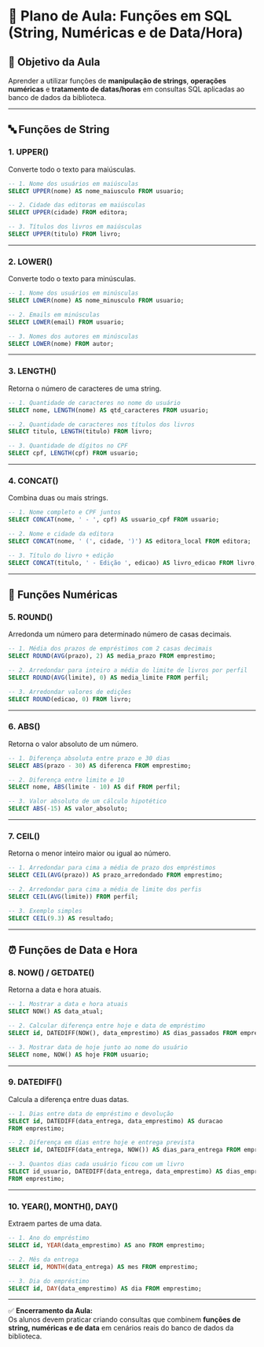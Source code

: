 # 📘 Plano de Aula: Funções em SQL (String, Numéricas e de Data/Hora)

## 🎯 Objetivo da Aula
Aprender a utilizar funções de **manipulação de strings**, **operações numéricas** e **tratamento de datas/horas** em consultas SQL aplicadas ao banco de dados da biblioteca.

---

## 🔤 Funções de String

### 1. **UPPER()**  
Converte todo o texto para maiúsculas.  
```sql
-- 1. Nome dos usuários em maiúsculas
SELECT UPPER(nome) AS nome_maiusculo FROM usuario;

-- 2. Cidade das editoras em maiúsculas
SELECT UPPER(cidade) FROM editora;

-- 3. Títulos dos livros em maiúsculas
SELECT UPPER(titulo) FROM livro;
```

---

### 2. **LOWER()**  
Converte todo o texto para minúsculas.  
```sql
-- 1. Nome dos usuários em minúsculas
SELECT LOWER(nome) AS nome_minusculo FROM usuario;

-- 2. Emails em minúsculas
SELECT LOWER(email) FROM usuario;

-- 3. Nomes dos autores em minúsculas
SELECT LOWER(nome) FROM autor;
```

---

### 3. **LENGTH()**  
Retorna o número de caracteres de uma string.  
```sql
-- 1. Quantidade de caracteres no nome do usuário
SELECT nome, LENGTH(nome) AS qtd_caracteres FROM usuario;

-- 2. Quantidade de caracteres nos títulos dos livros
SELECT titulo, LENGTH(titulo) FROM livro;

-- 3. Quantidade de dígitos no CPF
SELECT cpf, LENGTH(cpf) FROM usuario;
```

---

### 4. **CONCAT()**  
Combina duas ou mais strings.  
```sql
-- 1. Nome completo e CPF juntos
SELECT CONCAT(nome, ' - ', cpf) AS usuario_cpf FROM usuario;

-- 2. Nome e cidade da editora
SELECT CONCAT(nome, ' (', cidade, ')') AS editora_local FROM editora;

-- 3. Título do livro + edição
SELECT CONCAT(titulo, ' - Edição ', edicao) AS livro_edicao FROM livro;
```

---

## 🔢 Funções Numéricas

### 5. **ROUND()**  
Arredonda um número para determinado número de casas decimais.  
```sql
-- 1. Média dos prazos de empréstimos com 2 casas decimais
SELECT ROUND(AVG(prazo), 2) AS media_prazo FROM emprestimo;

-- 2. Arredondar para inteiro a média do limite de livros por perfil
SELECT ROUND(AVG(limite), 0) AS media_limite FROM perfil;

-- 3. Arredondar valores de edições
SELECT ROUND(edicao, 0) FROM livro;
```

---

### 6. **ABS()**  
Retorna o valor absoluto de um número.  
```sql
-- 1. Diferença absoluta entre prazo e 30 dias
SELECT ABS(prazo - 30) AS diferenca FROM emprestimo;

-- 2. Diferença entre limite e 10
SELECT nome, ABS(limite - 10) AS dif FROM perfil;

-- 3. Valor absoluto de um cálculo hipotético
SELECT ABS(-15) AS valor_absoluto;
```

---

### 7. **CEIL()**  
Retorna o menor inteiro maior ou igual ao número.  
```sql
-- 1. Arredondar para cima a média de prazo dos empréstimos
SELECT CEIL(AVG(prazo)) AS prazo_arredondado FROM emprestimo;

-- 2. Arredondar para cima a média de limite dos perfis
SELECT CEIL(AVG(limite)) FROM perfil;

-- 3. Exemplo simples
SELECT CEIL(9.3) AS resultado;
```

---

## ⏰ Funções de Data e Hora

### 8. **NOW() / GETDATE()**  
Retorna a data e hora atuais.  
```sql
-- 1. Mostrar a data e hora atuais
SELECT NOW() AS data_atual;

-- 2. Calcular diferença entre hoje e data de empréstimo
SELECT id, DATEDIFF(NOW(), data_emprestimo) AS dias_passados FROM emprestimo;

-- 3. Mostrar data de hoje junto ao nome do usuário
SELECT nome, NOW() AS hoje FROM usuario;
```

---

### 9. **DATEDIFF()**  
Calcula a diferença entre duas datas.  
```sql
-- 1. Dias entre data de empréstimo e devolução
SELECT id, DATEDIFF(data_entrega, data_emprestimo) AS duracao
FROM emprestimo;

-- 2. Diferença em dias entre hoje e entrega prevista
SELECT id, DATEDIFF(data_entrega, NOW()) AS dias_para_entrega FROM emprestimo;

-- 3. Quantos dias cada usuário ficou com um livro
SELECT id_usuario, DATEDIFF(data_entrega, data_emprestimo) AS dias_emprestado
FROM emprestimo;
```

---

### 10. **YEAR(), MONTH(), DAY()**  
Extraem partes de uma data.  
```sql
-- 1. Ano do empréstimo
SELECT id, YEAR(data_emprestimo) AS ano FROM emprestimo;

-- 2. Mês da entrega
SELECT id, MONTH(data_entrega) AS mes FROM emprestimo;

-- 3. Dia do empréstimo
SELECT id, DAY(data_emprestimo) AS dia FROM emprestimo;
```

---

✅ **Encerramento da Aula:**  
Os alunos devem praticar criando consultas que combinem **funções de string, numéricas e de data** em cenários reais do banco de dados da biblioteca.
